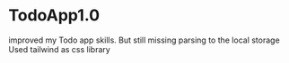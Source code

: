 # TodoApp1.0
improved my Todo app skills. But still missing parsing to the local storage <br>
Used tailwind as css library
